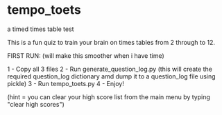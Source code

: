 # tempo_toets
a timed times table test

This is a fun quiz to train your brain on times tables from 2 through to 12.

FIRST RUN:
(will make this smoother when i have time)

1 - Copy all 3 files
2 - Run generate_question_log.py (this will create the required question_log dictionary amd dump it to a question_log file using pickle)
3 - Run tempo_toets.py 
4 - Enjoy!

(hint = you can clear your high score list from the main menu by typing "clear high scores")
